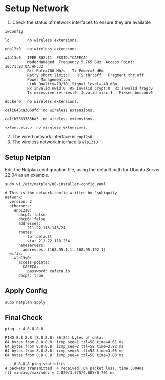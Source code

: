 # Setup Network
1. Check the status of network interfaces to ensure they are available
```shell
iwconfig
```
```
lo        no wireless extensions.

enp12s0   no wireless extensions.

wlp13s0   IEEE 802.11  ESSID:"CAFECA"  
          Mode:Managed  Frequency:5.765 GHz  Access Point: 10:71:B3:0A:AF:32   
          Bit Rate=780 Mb/s   Tx-Power=3 dBm   
          Retry short limit:7   RTS thr:off   Fragment thr:off
          Power Management:on
          Link Quality=70/70  Signal level=-40 dBm  
          Rx invalid nwid:0  Rx invalid crypt:0  Rx invalid frag:0
          Tx excessive retries:0  Invalid misc:1   Missed beacon:0

docker0   no wireless extensions.

cali645ca3069fd  no wireless extensions.

calib5363765ba5  no wireless extensions.

vxlan.calico  no wireless extensions.

```
2. The wired network interface is `enp12s0`
3. The wireless network interface is `wlp13s0`

## Setup Netplan
Edit the Netplan configuration file, using the default path for Ubuntu Server 22.04 as an example.
```shell
sudo vi /etc/netplan/00-installer-config.yaml
```
```
# This is the network config written by 'subiquity'
network:
  version: 2
  ethernets:
    enp12s0:
      dhcp4: false
      dhcp6: false
      addresses:
        - 211.22.118.148/24
      routes:
        - to: default
          via: 211.22.118.254
      nameservers:
        addresses: [168.95.1.1, 168.95.192.1]
  wifis:
    wlp13s0:
      access-points:
        CAFECA:
          password: cafeca.io
      dhcp4: true
```

## Apply Config
```shell
sudo netplan apply
```

## Final Check
```shell
ping -c 4 8.8.8.8
```
```
PING 8.8.8.8 (8.8.8.8) 56(84) bytes of data.
64 bytes from 8.8.8.8: icmp_seq=1 ttl=58 time=4.61 ms
64 bytes from 8.8.8.8: icmp_seq=2 ttl=58 time=2.82 ms
64 bytes from 8.8.8.8: icmp_seq=3 ttl=58 time=3.05 ms
64 bytes from 8.8.8.8: icmp_seq=4 ttl=58 time=3.83 ms

--- 8.8.8.8 ping statistics ---
4 packets transmitted, 4 received, 0% packet loss, time 3004ms
rtt min/avg/max/mdev = 2.820/3.575/4.605/0.701 ms
```
